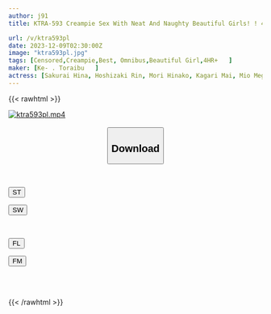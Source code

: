 ```yaml
---
author: j91
title: KTRA-593 Creampie Sex With Neat And Naughty Beautiful Girls! ! 4 Hours

url: /v/ktra593pl
date: 2023-12-09T02:30:00Z
image: "ktra593pl.jpg"
tags: [Censored,Creampie,Best, Omnibus,Beautiful Girl,4HR+	 ]
maker: [Ke- . Toraibu   ]
actress: [Sakurai Hina, Hoshizaki Rin, Mori Hinako, Kagari Mai, Mio Megu  ]
---
```



{{< rawhtml >}}

<div class="video" data-videoid="1PvB8LXA84ueZ9x">
    <a href="javascript:;">
        <img src="/v/ktra593pl/ktra593pl.jpg" width="WIDTH" height="HEIGHT" alt="ktra593pl.mp4" loading="lazy">
    </a>
</div>

<script type="text/javascript" src="https://j91.asia/asset/on-demand-st.js"></script>

<br>
  <link rel="stylesheet" href="https://j91.asia/asset/bs5.css">
  
  <center>
  <button class="btn btn-primary" type="button" data-bs-toggle="collapse" data-bs-target=".multi-collapse" aria-expanded="false" aria-controls="multiCollapseExample1 multiCollapseExample2"><h2>Download</h2></button></center>
</p>
<div class="row">
  <div class="col">
    <div class="collapse multi-collapse" id="multiCollapseExample1">
      <div class="card card-body">
	      	      <br>
<div class="buttons">  
<p><a href="https://streamtape.to/v/1PvB8LXA84ueZ9x" target="_blank"><button class="btn-hover color-3"><i class="fa fa-download"></i> ST</button></a></p>
<p><a href="https://flaswish.com/jj4bkg86mtwb" target="_blank"><button class="btn-hover color-2"><i class="fa fa-download"></i> SW</button></a></p></div>
    </div>
  </div>
</div>
  <div class="col">
    <div class="collapse multi-collapse" id="multiCollapseExample2">
      <div class="card card-body">
	      <br>
<div class="buttons">
<p><a href="javascript:;" target="_blank"><button class="btn-hover color-9"><i class="fa fa-download"></i> FL</button></a></p>
<p><a href="javascript:;" target="_blank"><button class="btn-hover color-8"><i class="fa fa-download"></i> FM</button></a></p></div>
<br><br>
      </div>
    </div>
  </div>
</div>

{{< /rawhtml >}}